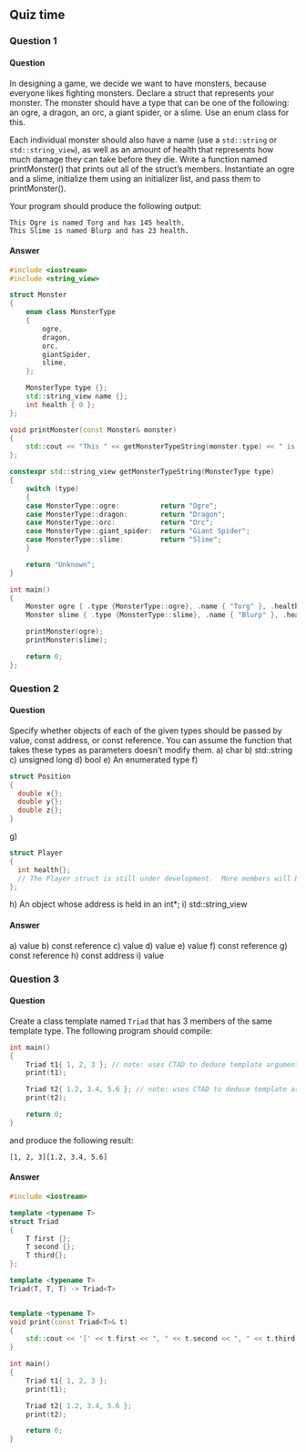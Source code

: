 ## Quiz time
### Question 1
#### Question
In designing a game, we decide we want to have monsters, because everyone likes fighting monsters. Declare a struct that represents your monster. The monster should have a type that can be one of the following: an ogre, a dragon, an orc, a giant spider, or a slime. Use an enum class for this.

Each individual monster should also have a name (use a `std::string` or `std::string_view`), as well as an amount of health that represents how much damage they can take before they die. Write a function named printMonster() that prints out all of the struct’s members. Instantiate an ogre and a slime, initialize them using an initializer list, and pass them to printMonster().

Your program should produce the following output:
```
This Ogre is named Torg and has 145 health.
This Slime is named Blurp and has 23 health.
```
#### Answer
```cpp
#include <iostream>
#include <string_view>

struct Monster 
{
	enum class MonsterType
	{
		ogre,
		dragon,
		orc,
		giantSpider,
		slime,
	};

	MonsterType type {};
	std::string_view name {};
	int health { 0 };
};

void printMonster(const Monster& monster)
{
	std::cout << "This " << getMonsterTypeString(monster.type) << " is named " << monster.name << " and has " << monster.health << " health.";
};

constexpr std::string_view getMonsterTypeString(MonsterType type)
{
	switch (type)
	{
	case MonsterType::ogre:          return "Ogre";
	case MonsterType::dragon:        return "Dragon";
	case MonsterType::orc:           return "Orc";
	case MonsterType::giant_spider:  return "Giant Spider";
	case MonsterType::slime:         return "Slime";
	}

	return "Unknown";
}

int main() 
{
	Monster ogre { .type {MonsterType::ogre}, .name { "Torg" }, .health {145} };
	Monster slime { .type {MonsterType::slime}, .name { "Blurp" }, .health {23} };

	printMonster(ogre);
	printMonster(slime);

	return 0;
};
```
### Question 2
#### Question
Specify whether objects of each of the given types should be passed by value, const address, or const reference. You can assume the function that takes these types as parameters doesn’t modify them.
a) char
b) std::string
c) unsigned long
d) bool
e) An enumerated type
f)
```cpp
struct Position
{
  double x{};
  double y{};
  double z{};
}
```
g) 
```cpp
struct Player
{
  int health{};
  // The Player struct is still under development.  More members will be added.
};
```

h) An object whose address is held in an int*;
i) std::string_view
#### Answer
a) value
b) const reference
c) value
d) value
e) value
f) const reference
g) const reference
h) const address
i) value

### Question 3
#### Question
Create a class template named `Triad` that has 3 members of the same template type. The following program should compile:

```cpp
int main()
{
	Triad t1{ 1, 2, 3 }; // note: uses CTAD to deduce template arguments
	print(t1);

	Triad t2{ 1.2, 3.4, 5.6 }; // note: uses CTAD to deduce template arguments
	print(t2);

	return 0;
}
```
and produce the following result:
```
[1, 2, 3][1.2, 3.4, 5.6]
```
#### Answer
```cpp
#include <iostream>

template <typename T>
struct Triad
{
	T first {};
	T second {};
	T third{};
};

template <typename T>
Triad(T, T, T) -> Triad<T>


template <typename T>
void print(const Triad<T>& t)
{
	std::cout << '[' << t.first << ", " << t.second << ", " << t.third << ']';
}

int main()
{
	Triad t1{ 1, 2, 3 };
	print(t1);

	Triad t2{ 1.2, 3.4, 5.6 };
	print(t2);

	return 0;
}
```
